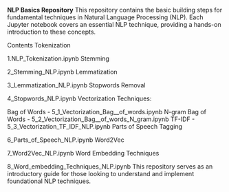 **NLP Basics Repository**
This repository contains the basic building steps for fundamental techniques in Natural Language Processing (NLP). Each Jupyter notebook covers an essential NLP technique, providing a hands-on introduction to these concepts.

Contents
Tokenization

1.NLP_Tokenization.ipynb
Stemming

2_Stemming_NLP.ipynb
Lemmatization

3_Lemmatization_NLP.ipynb
Stopwords Removal

4_Stopwords_NLP.ipynb
Vectorization Techniques:

Bag of Words - 5_1_Vectorization_Bag__of_words.ipynb
N-gram Bag of Words - 5_2_Vectorization_Bag__of_words_N_gram.ipynb
TF-IDF - 5_3_Vectorization_TF_IDF_NLP.ipynb
Parts of Speech Tagging

6_Parts_of_Speech_NLP.ipynb
Word2Vec

7_Word2Vec_NLP.ipynb
Word Embedding Techniques

8_Word_embedding_Techniques_NLP.ipynb
This repository serves as an introductory guide for those looking to understand and implement foundational NLP techniques.
